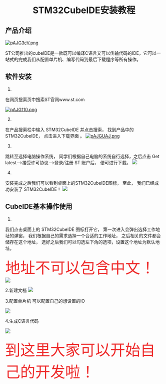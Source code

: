 # <center>STM32CubeIDE安装教程</center>

## 产品介绍  

[![pAJG3cV.png](https://s21.ax1x.com/2024/10/10/pAJG3cV.png)](https://imgse.com/i/pAJG3cV)


ST公司推出的cubeIDE是一款既可以编译C语言又可以传输代码的IDE，它可以一站式的完成我们从配置单片机、编写代码到最后下载程序等所有操作。  


## 软件安装
1.  

   在网页搜索页中搜索ST官网www.st.com


[![pAJG110.png](https://s21.ax1x.com/2024/10/10/pAJG110.png)](https://imgse.com/i/pAJG110)

2.  
在产品搜索栏中输入 STM32CubeIDE 并点击搜索， 找到产品中的STM32CubeIDE， 点击进入下载界面 。
[![pAJGUAJ.png](https://s21.ax1x.com/2024/10/10/pAJGUAJ.png)](https://imgse.com/i/pAJGUAJ)

3.  
跳转至选择电脑操作系统， 同学们根据自己电脑的系统自行选择，之后点击 Get latest-->接受许可协议-->登录/注册 ST 账户后， 便可进行下载。
[![](https://pic.imgdb.cn/item/67072f4fd29ded1a8c2ce64d.png)](https://pic.imgdb.cn/item/67072f4fd29ded1a8c2ce64d.png)

4.  
安装完成之后我们可以看到桌面上的STM32CubeIDE图标， 至此， 我们已经成功安装了 STM32CubeIDE！ 
[![](https://pic.imgdb.cn/item/67072f7cd29ded1a8c2d0720.png)](https://pic.imgdb.cn/item/67072f7cd29ded1a8c2d0720.png)

## CubeIDE基本操作使用
1.
我们点击桌面上的 STM32CubeIDE 图标打开它， 第一次进入会弹出选择工作地址的弹窗， 我们根据自己的需求选择一个合适的工作地址， 之后相关的文件都会储存在这个地址， 选好之后我们可以勾选左下角的选项，设置这个地址为默认地址。  

 <font face="黑体" color=#EE2C2C size= 72>地址不可以包含中文！ </font>
 [![](https://pic.imgdb.cn/item/67073178d29ded1a8c2e84da.png)](https://pic.imgdb.cn/item/67073178d29ded1a8c2e84da.png)

2.新建文档
[![](https://pic.imgdb.cn/item/670731aad29ded1a8c2ec253.png)](https://pic.imgdb.cn/item/670731aad29ded1a8c2ec253.png)

3.配置单片机
可以配置自己的想设置的IO

[![](https://pic.imgdb.cn/item/670731abd29ded1a8c2ec2ca.png)](https://pic.imgdb.cn/item/670731abd29ded1a8c2ec2ca.png)

4.生成C语言代码

[![](https://pic.imgdb.cn/item/670731abd29ded1a8c2ec327.png)](https://pic.imgdb.cn/item/670731abd29ded1a8c2ec327.png)  
  
  

<font face="黑体" color=#EE2C2C size= 72>到这里大家可以开始自己的开发啦！</font>
